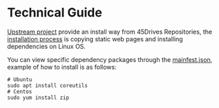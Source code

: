 # Technical Guide

[Upstream project](https://github.com/45Drives/cockpit-navigator) provide an install way from 45Drives Repositories, the [installation process](https://repo.45drives.com/setup) is copying static web pages and installing dependencies on Linux OS.

You can view specific dependency packages through the [mainfest.json](https://github.com/45Drives/cockpit-navigator/blob/main/manifest.json), example of how to install is as follows:

```
# Ubuntu
sudo apt install coreutils
# Centos
sudo yum install zip
```
